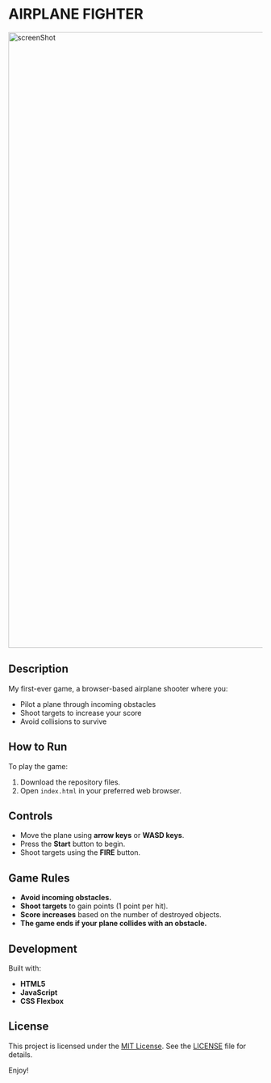 # AIRPLANE FIGHTER

<img width="1218" alt="screenShot" src="https://github.com/user-attachments/assets/c28a339c-4e84-4ded-918c-5ed388ef119e" />

## Description
My first-ever game, a browser-based airplane shooter where you:
- Pilot a plane through incoming obstacles
- Shoot targets to increase your score
- Avoid collisions to survive

## How to Run
To play the game:
1. Download the repository files.
2. Open `index.html` in your preferred web browser.

## Controls
- Move the plane using **arrow keys** or **WASD keys**.
- Press the **Start** button to begin.
- Shoot targets using the **FIRE** button.

## Game Rules
- **Avoid incoming obstacles.**
- **Shoot targets** to gain points (1 point per hit).
- **Score increases** based on the number of destroyed objects.
- **The game ends if your plane collides with an obstacle.**

## Development
Built with:
- **HTML5**
- **JavaScript**
- **CSS Flexbox**

## License
This project is licensed under the [MIT License](LICENSE). See the [LICENSE](LICENSE) file for details.

Enjoy!
